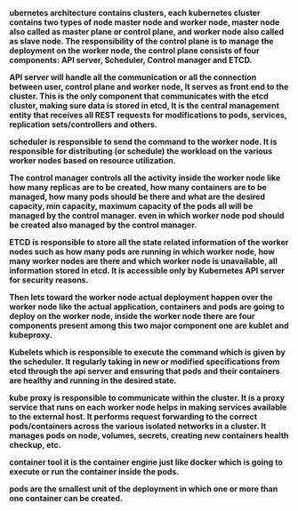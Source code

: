 **ubernetes architecture contains clusters, each kubernetes cluster contains two types of node master node and worker node, master node also called as master plane or control plane, and worker node also called as slave node. The responsibility of the control plane is to manage the deployment on the worker node, the control plane consists of four components: API server, Scheduler, Control manager and ETCD.**

**API server will handle all the communication or all the connection between user, control plane and worker node, It serves as front end to the cluster. This is the only component that communicates with the etcd cluster, making sure data is stored in etcd, It is the central management entity that receives all REST requests for modifications to pods, services, replication sets/controllers and others.**

**scheduler is responsible to send the command to the worker node. It is responsible for distributing (or schedule) the workload on the various worker nodes based on resource utilization.**

**The control manager controls all the activity inside the worker node like how many replicas are to be created, how many containers are to be managed, how many pods should be there and what are the desired capacity, min capacity, maximum capacity of the pods all will be managed by the control manager. even in which worker node pod should be created also managed by the control manager.**

**ETCD is responsible to store all the state related information of the worker nodes such as how many pods are running in which worker node, how many worker nodes are there and which worker node is unavailable, all information stored in etcd. It is accessible only by Kubernetes API server for security reasons.**

**Then lets toward the worker node actual deployment happen over the worker node like the actual application, containers and pods are going to deploy on the worker node, inside the worker node there are four components present among this two major component one are kublet and kubeproxy.**

**Kubelets which is responsible to execute the command which is given by the scheduler. It regularly taking in new or modified specifications from etcd through the api server and ensuring that pods and their containers are healthy and running in the desired state.**

**kube proxy is responsible to communicate within the cluster. It is a proxy service that runs on each worker node helps in making services available to the external host. It performs request forwarding to the correct pods/containers across the various isolated networks in a cluster. It manages pods on node, volumes, secrets, creating new containers health checkup, etc.**

**container tool it is the container engine just like docker which is going to execute or run the container inside the pods.**

**pods are the smallest unit of the deployment in which one or more than one container can be created.**
